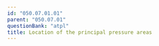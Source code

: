 ```yaml
---
id: "050.07.01.01"
parent: "050.07.01"
questionBank: "atpl"
title: Location of the principal pressure areas
---
```

